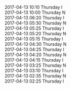 2017-04-13 10:10 Thursday  I  
2017-04-13 10:00 Thursday  N  
2017-04-13 06:20 Thursday  I  
2017-04-13 05:30 Thursday  N  
2017-04-13 05:25 Thursday  I  
2017-04-13 05:20 Thursday  N  
2017-04-13 05:15 Thursday  I  
2017-04-13 04:30 Thursday  N  
2017-04-13 04:25 Thursday  I  
2017-04-13 04:20 Thursday  N  
2017-04-13 04:15 Thursday  I  
2017-04-13 03:25 Thursday  N  
2017-04-13 03:10 Thursday  I  
2017-04-13 02:35 Thursday  N  
2017-04-13 02:25 Thursday  I  
